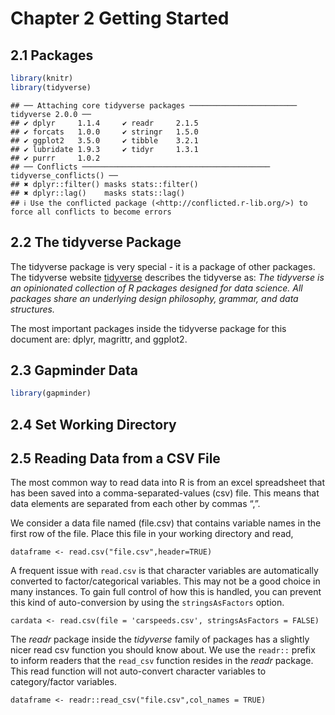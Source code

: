 Chapter 2 Getting Started
================

## 2.1 Packages

``` r
library(knitr)
library(tidyverse)
```

    ## ── Attaching core tidyverse packages ──────────────────────── tidyverse 2.0.0 ──
    ## ✔ dplyr     1.1.4     ✔ readr     2.1.5
    ## ✔ forcats   1.0.0     ✔ stringr   1.5.0
    ## ✔ ggplot2   3.5.0     ✔ tibble    3.2.1
    ## ✔ lubridate 1.9.3     ✔ tidyr     1.3.1
    ## ✔ purrr     1.0.2     
    ## ── Conflicts ────────────────────────────────────────── tidyverse_conflicts() ──
    ## ✖ dplyr::filter() masks stats::filter()
    ## ✖ dplyr::lag()    masks stats::lag()
    ## ℹ Use the conflicted package (<http://conflicted.r-lib.org/>) to force all conflicts to become errors

## 2.2 The tidyverse Package

The tidyverse package is very special - it is a package of other
packages. The tidyverse website
[tidyverse](http://tidyverse.org/ "Title") describes the tidyverse as:
*The tidyverse is an opinionated collection of R packages designed for
data science. All packages share an underlying design philosophy,
grammar, and data structures.*

The most important packages inside the tidyverse package for this
document are: dplyr, magrittr, and ggplot2.

## 2.3 Gapminder Data

``` r
library(gapminder)
```

## 2.4 Set Working Directory

## 2.5 Reading Data from a CSV File

The most common way to read data into R is from an excel spreadsheet
that has been saved into a comma-separated-values (csv) file. This means
that data elements are separated from each other by commas “,”.

We consider a data file named (file.csv) that contains variable names in
the first row of the file. Place this file in your working directory and
read,

    dataframe <- read.csv("file.csv",header=TRUE)

A frequent issue with `read.csv` is that character variables are
automatically converted to factor/categorical variables. This may not be
a good choice in many instances. To gain full control of how this is
handled, you can prevent this kind of auto-conversion by using the
`stringsAsFactors` option.

    cardata <- read.csv(file = 'carspeeds.csv', stringsAsFactors = FALSE)

The *readr* package inside the *tidyverse* family of packages has a
slightly nicer read csv function you should know about. We use the
`readr::` prefix to inform readers that the `read_csv` function resides
in the *readr* package. This read function will not auto-convert
character variables to category/factor variables.

    dataframe <- readr::read_csv("file.csv",col_names = TRUE)
